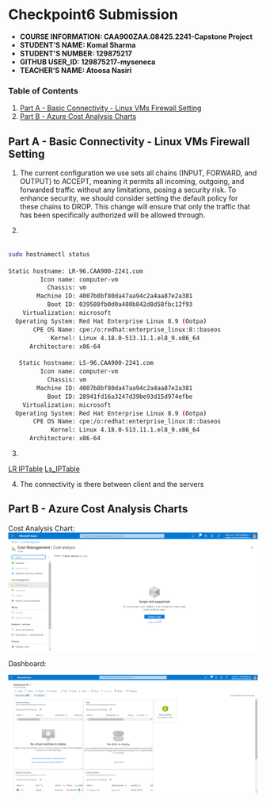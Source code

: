 # Checkpoint6 Submission

- **COURSE INFORMATION: CAA900ZAA.08425.2241-Capstone Project**
- **STUDENT’S NAME: Komal Sharma**
- **STUDENT'S NUMBER: 129875217**
- **GITHUB USER_ID: 129875217-myseneca**
- **TEACHER’S NAME: Atoosa Nasiri**

### Table of Contents

1. [Part A - Basic Connectivity - Linux VMs Firewall Setting](#part-a---basic-connectivity---linux-vms-firewall-setting)
2. [Part B - Azure Cost Analysis Charts](#part-b---azure-cost-analysis-charts)

## Part A - Basic Connectivity - Linux VMs Firewall Setting

1. The current configuration we use sets all chains (INPUT, FORWARD, and OUTPUT) to ACCEPT, meaning it permits all incoming, outgoing, and forwarded traffic without any limitations, posing a security risk. To enhance security, we should consider setting the default policy for these chains to DROP. This change will ensure that only the traffic that has been specifically authorized will be allowed through.

2.
```bash

sudo hostnamectl status

Static hostname: LR-96.CAA900-2241.com
         Icon name: computer-vm
           Chassis: vm
        Machine ID: 4007b8bf80da47aa94c2a4aa87e2a381
           Boot ID: 039588fb0d0a480b842d8d58fbc12f93
    Virtualization: microsoft
  Operating System: Red Hat Enterprise Linux 8.9 (Ootpa)
       CPE OS Name: cpe:/o:redhat:enterprise_linux:8::baseos
            Kernel: Linux 4.18.0-513.11.1.el8_9.x86_64
      Architecture: x86-64

   Static hostname: LS-96.CAA900-2241.com
         Icon name: computer-vm
           Chassis: vm
        Machine ID: 4007b8bf80da47aa94c2a4aa87e2a381
           Boot ID: 28941fd16a3247d39be93d15d974efbe
    Virtualization: microsoft
  Operating System: Red Hat Enterprise Linux 8.9 (Ootpa)
       CPE OS Name: cpe:/o:redhat:enterprise_linux:8::baseos
            Kernel: Linux 4.18.0-513.11.1.el8_9.x86_64
      Architecture: x86-64

```
3.
[LR IPTable](./lr_iptable.txt)
[Ls_IPTable](./ls_iptable.txt)

4. The connectivity is there between client and the servers

## Part B - Azure Cost Analysis Charts

Cost Analysis Chart:
<img title="Cost Analysis" alt="Analysis" src="./costanalysis.png">

Dashboard:

<img title="Dashboard" alt="Dashboard" src="./Dashboards.PNG">